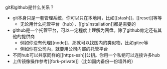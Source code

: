 git和github是什么关系？
- git本身只是一套管理系统，你可以只在本地用，比如[[stash]]，[[reset]]等等
  - 无论用什么托管平台（hub），[[git/installation]]都是需要的
- github是一个托管平台，可以一定程度上理解为网盘。除了github肯定还有其他的提供商
  - 例如你没有代理[[node]]，那就可以找国内的类似物，比如gitee等
  - 例如你在公司内，就要用公司内部的托管平台
- 不同hub可以共享同样的[[https-ssh]]公钥。你用一个私钥可以连接许多hub
- 上传镜像操作参考[[fork-private]]（比如国内备份一份墙外的）